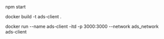 npm start

docker build -t ads-client .

docker run --name ads-client -itd -p 3000:3000 --network ads_network ads-client
